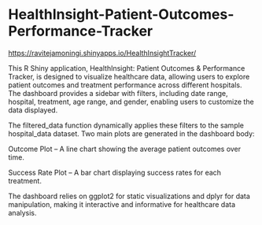 # HealthInsight-Patient-Outcomes-Performance-Tracker


https://ravitejamoningi.shinyapps.io/HealthInsightTracker/  

This R Shiny application, HealthInsight: Patient Outcomes & Performance Tracker, is designed to visualize healthcare data, allowing users to explore patient outcomes and treatment performance across different hospitals. The dashboard provides a sidebar with filters, including date range, hospital, treatment, age range, and gender, enabling users to customize the data displayed.

The filtered_data function dynamically applies these filters to the sample hospital_data dataset. Two main plots are generated in the dashboard body:

Outcome Plot – A line chart showing the average patient outcomes over time.

Success Rate Plot – A bar chart displaying success rates for each treatment.

The dashboard relies on ggplot2 for static visualizations and dplyr for data manipulation, making it interactive and informative for healthcare data analysis.
